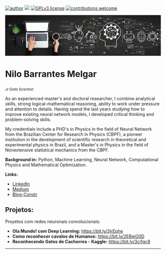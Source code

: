 [![author](https://img.shields.io/badge/author-NiloBM-red.svg)](https://www.linkedin.com/in/nilo-barrantesm/) [![](https://img.shields.io/badge/python-3.7+-blue.svg)](https://www.python.org/downloads/release/python-365/) [![GPLv3 license](https://img.shields.io/badge/License-GPLv3-blue.svg)](http://perso.crans.org/besson/LICENSE.html) [![contributions welcome](https://img.shields.io/badge/contributions-welcome-brightgreen.svg?style=flat)](https://github.com/carlosfab/data_science/issues)

<p align="center">
  <img src="machine-learning-definition.jpeg" >
</p>

# Nilo Barrantes Melgar
<sub>*Jr Data Scientist*</sub>

As an experienced master's and doctoral researcher, I combine analytical skills, strong logical-mathematical reasoning, ability to work under pressure and attention to details. Having spend the last years studying how to improve existing neural network models, I developed critical thinking and problem-solving skills.

My credentials include a PHD's in Physics in the field of Neural Network from the Brazilian Center for Research in Physics (CBPF), a pioneer institution in the development of scientific research in theoretical and experimental physics in Brazil, and a Master's in Physics in the field of Nonextensive statistical mechanics from the CBPF.

**Background in:** Python, Machine Learning, Neural Network, Computational Physics and Mathematical Optimization.

**Links:**

* [LinkedIn](https://www.linkedin.com/in/nilo-barrantesm/)
* [Medium](https://medium.com/@nilobarrantes/)
* [Blog-Constr](https://nilobarrantesnn.blogspot.com/)


## Projetos:
Proyetos com redes neuronais convolucionais:
* **Ola Mundo! com Deep Learning:** https://bit.ly/3jrEphe
* **Como reconhecer cavalos de Humanos:** https://bit.ly/2EBwO0D
* **Reconhecendo Gatos de Cachorros - Kaggle:** https://bit.ly/3cj1gc9

---

